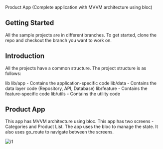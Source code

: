 Product App (Complete application with MVVM architecture using bloc)

## Getting Started

All the sample projects are in different branches. To get started, clone the repo and checkout the branch you want to work on.

## Introduction

All the projects have a common structure. The project structure is as follows:

lib
lib/app - Contains the application-specific code
lib/data - Contains the data layer code (Repository, API, Database)
lib/feature - Contains the feature-specific code
lib/utils - Contains the utility code

## Product App

This app has MVVM architecture using bloc. This app has two screens - Categories and Product List. The app uses the bloc to manage the state. It also uses go_route to navigate between the screens.

![i1](assets/MVVM_architecture.jpeg)
